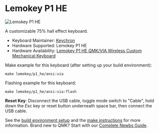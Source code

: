 # Lemokey P1 HE

![Lemokey P1 HE](https://cdn.shopify.com/s/files/1/0680/1778/3083/files/Lemokey-P1-HE-Wireless-Magnetic-Switch-Custom-Gaming-Keyboard-Shine-Through-Keycap-White-Frame-Version.jpg?v=1736135174)

A customizable 75% hall effect keyboard.

* Keyboard Maintainer: [Keychron](https://github.com/keychron)
* Hardware Supported: Lemokey P1 HE
* Hardware Availability: [Lemokey P1 HE QMK/VIA Wireless Custom Mechanical Keyboard](https://www.lemokey.com/products/lemokey-p1-he-wireless-magnetic-switch-custom-gaming-keyboard)

Make example for this keyboard (after setting up your build environment):

    make lemokey/p1_he/ansi:via

Flashing example for this keyboard:

    make lemokey/p1_he/ansi:via:flash

**Reset Key**: Disconnect the USB cable, toggle mode switch to "Cable", hold down the *Esc* key or reset button underneath space bar, then connect the USB cable.

See the [build environment setup](https://docs.qmk.fm/#/getting_started_build_tools) and the [make instructions](https://docs.qmk.fm/#/getting_started_make_guide) for more information. Brand new to QMK? Start with our [Complete Newbs Guide](https://docs.qmk.fm/#/newbs).

